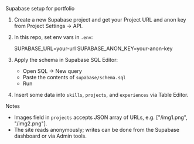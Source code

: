 Supabase setup for portfolio

1) Create a new Supabase project and get your Project URL and anon key from Project Settings → API.

2) In this repo, set env vars in `.env`:

   SUPABASE_URL=your-url
   SUPABASE_ANON_KEY=your-anon-key

3) Apply the schema in Supabase SQL Editor:

   - Open SQL → New query
   - Paste the contents of `supabase/schema.sql`
   - Run

4) Insert some data into `skills`, `projects`, and `experiences` via Table Editor.

Notes

- Images field in `projects` accepts JSON array of URLs, e.g. ["/img1.png", "/img2.png"].
- The site reads anonymously; writes can be done from the Supabase dashboard or via Admin tools.

